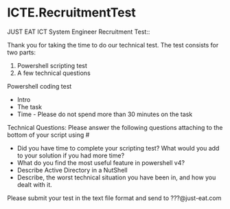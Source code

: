 ICTE.RecruitmentTest
====================

JUST EAT ICT System Engineer Recruitment Test::

Thank you for taking the time to do our technical test.  The test consists for two parts:

1. Powershell scripting test
2. A few technical questions


Powershell coding test

- Intro 
- The task
- Time - Please do not spend more than 30 minutes on the task

 
Technical Questions:
Please answer the following questions attaching to the bottom of your script using #

- Did you have time to complete your scripting test? What would you add to your solution if you had more time?
- What do you find the most useful feature in powershell v4?
- Describe Active Directory in a NutShell
- Describe, the worst technical situation you have been in, and how you dealt with it.


Please submit your test in the text file format and send to ???@just-eat.com
